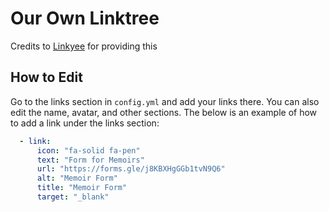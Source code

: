 # Our Own Linktree
Credits to [Linkyee](https://github.com/ZhgChgLi/linkyee) for providing this

## How to Edit

Go to the links section in `config.yml` and add your links there. You can also edit the name, avatar, and other sections.
The below is an example of how to add a link under the links section:
```yaml
  - link:
      icon: "fa-solid fa-pen"
      text: "Form for Memoirs"
      url: "https://forms.gle/j8KBXHgGGb1tvN9Q6"
      alt: "Memoir Form"
      title: "Memoir Form"
      target: "_blank"
```
